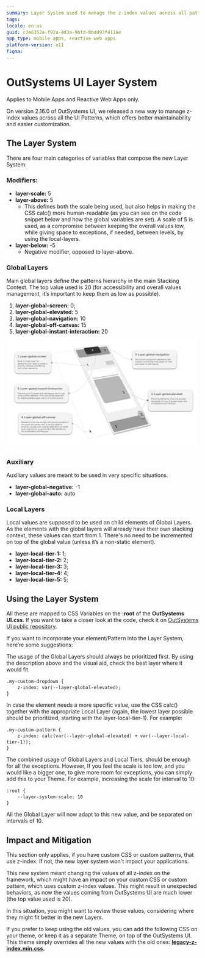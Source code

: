 ```yaml
---
summary: Layer System used to manage the z-index values across all patterns on OutSystems UI.
tags:
locale: en-us
guid: c3a6352a-f92a-4d3a-9bfd-8bdd93f411ae
app_type: mobile apps, reactive web apps
platform-version: o11
figma:
---
```


# OutSystems UI Layer System

<div class="info" markdown="1">

Applies to Mobile Apps and Reactive Web Apps only.

</div>

On version 2.16.0 of OutSystems UI, we released a new way to manage z-index values across all the UI Patterns, which offers better maintainability and easier customization.


## The Layer System

There are four main categories of variables that compose the new Layer System:

### Modifiers:

* **layer-scale:** 5
* **layer-above:** 5
  * This defines both the scale being used, but also helps in making the CSS calc() more human-readable (as you can see on the code snippet below and how the global variables are set). A scale of 5 is used, as a compromise between keeping the overall values low, while giving space to exceptions, if needed, between levels, by using the local-layers.
* **layer-below:** -5
  * Negative modifier, opposed to layer-above.

### Global Layers

Main global layers define the patterns hierarchy in the main Stacking Context. The top value used is 20 (for accessibility and overall values management, it’s important to keep them as low as possible).

1. **layer-global-screen:** 0;
2. **layer-global-elevated:** 5
3. **layer-global-navigation:** 10
4. **layer-global-off-canvas:** 15
5. **layer-global-instant-interaction:** 20

![Diagram illustrating the OutSystems UI Layer System with global and local layers](images/layer-system.png "OutSystems UI Layer System Diagram")
 

### Auxiliary

Auxiliary values are meant to be used in very specific situations.

* **layer-global-negative:** -1
* **layer-global-auto:** auto


### Local Layers

Local values are supposed to be used on child elements of Global Layers. As the elements with the global layers will already have their own stacking context, these values can start from 1. There's no need to be incremented on top of the global value (unless it’s a non-static element).

* **layer-local-tier-1:** 1;
* **layer-local-tier-2:** 2;
* **layer-local-tier-3:** 3;
* **layer-local-tier-4:** 4;
* **layer-local-tier-5:** 5;


## Using the Layer System

All these are mapped to CSS Variables on the **:root** of the **OutSystems UI.css**. If you want to take a closer look at the code, check it on [OutSystems UI public repository](https://github.com/OutSystems/outsystems-ui/blob/dev/src/scss/01-foundations/_root.scss).


If you want to incorporate your element/Pattern into the Layer System, here’re some suggestions:

The usage of the Global Layers should always be prioritized first. By using the description above and the visual aid, check the best layer where it would fit. 

```
.my-custom-dropdown {
    z-index: var(--layer-global-elevated);
}
```

In case the element needs a more specific value, use the CSS calc() together with the appropriate Local Layer (again, the lowest layer possible should be prioritized, starting with the layer-local-tier-1). For example:

```
.my-custom-pattern {
    z-index: calc(var(--layer-global-elevated) + var(--layer-local-tier-1));
}
```

The combined usage of Global Layers and Local Tiers, should be enough for all the exceptions. However, If you feel the scale is too low, and you would like a bigger one, to give more room for exceptions, you can simply add this to your Theme. For example, increasing the scale for interval to 10:

```
:root {
    --layer-system-scale: 10
}
```

All the Global Layer will now adapt to this new value, and be separated on intervals of 10.



## Impact and Mitigation

<div class="info" markdown="1">
    
This section only applies, if you have custom CSS or custom patterns, that use z-index. If not, the new layer system won't impact your applications.

</div>

This new system meant changing the values of all z-index on the framework, which might have an impact on your custom CSS or custom pattern, which uses custom z-index values. This might result in unexpected behaviors, as now the values coming from OutSystems UI are much lower (the top value used is 20).

In this situation, you might want to review those values, considering where they might fit better in the new Layers.

If you prefer to keep using the old values, you can add the following CSS on your theme, or keep it as a separate Theme, on top of the OutSystems UI. This theme simply overrides all the new values with the old ones: **[legacy-z-index.min.css](resources/legacy-z-index.min.css).**

